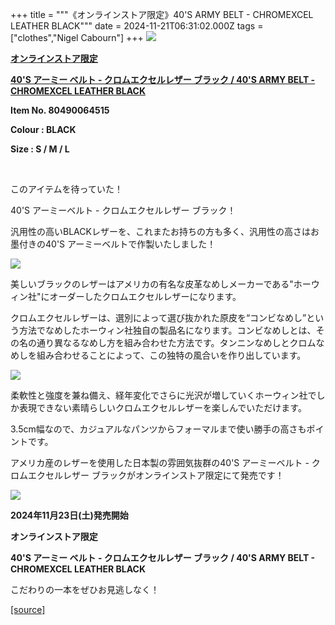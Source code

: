 +++
title = """《オンラインストア限定》40'S ARMY BELT - CHROMEXCEL LEATHER BLACK"""
date = 2024-11-21T06:31:02.000Z
tags = ["clothes","Nigel Cabourn"]
+++
![](https://cdn.shopify.com/s/files/1/0094/9295/5196/files/NCM1119000521_800x800.jpg?v=1732079418)

[**オンラインストア限定**](https://cabourn.jp/products/80490064515)

[**40'S アーミー ベルト - クロムエクセルレザー ブラック / 40'S ARMY BELT - CHROMEXCEL LEATHER BLACK**](https://cabourn.jp/products/80490064515)

**Item No. 80490064515**

**Colour : BLACK**

**Size : S / M / L**

 

このアイテムを待っていた！

40'S アーミーベルト - クロムエクセルレザー ブラック！

汎用性の高いBLACKレザーを、これまたお持ちの方も多く、汎用性の高さはお墨付きの40'S アーミーベルトで作製いたしました！

![](https://cdn.shopify.com/s/files/1/0094/9295/5196/files/NCM1119000533_800x800.jpg?v=1732079530)

美しいブラックのレザーはアメリカの有名な皮革なめしメーカーである"ホーウィン社"にオーダーしたクロムエクセルレザーになります。

  

クロムエクセルレザーは、選別によって選び抜かれた原皮を“コンビなめし”という方法でなめしたホーウィン社独自の製品名になります。コンビなめしとは、その名の通り異なるなめし方を組み合わせた方法です。タンニンなめしとクロムなめしを組み合わせることによって、この独特の風合いを作り出しています。

![](https://cdn.shopify.com/s/files/1/0094/9295/5196/files/80490064515-2_73a4eb99-b84d-4edc-a253-1677eb38ff02_800x800.jpg?v=1732149422)  

柔軟性と強度を兼ね備え、経年変化でさらに光沢が増していくホーウィン社でしか表現できない素晴らしいクロムエクセルレザーを楽しんでいただけます。

3.5cm幅なので、カジュアルなパンツからフォーマルまで使い勝手の高さもポイントです。

  

アメリカ産のレザーを使用した日本製の雰囲気抜群の40'S アーミーベルト - クロムエクセルレザー ブラックがオンラインストア限定にて発売です！

![](https://cdn.shopify.com/s/files/1/0094/9295/5196/files/BLACK-1_800x800.jpg?v=1732079952)

**2024年11月23日(土)発売開始**

**オンラインストア限定**

**40'S アーミー ベルト - クロムエクセルレザー ブラック / 40'S ARMY BELT - CHROMEXCEL LEATHER BLACK**

こだわりの一本をぜひお見逃しなく！

[[source]](https://cabourn.jp/blogs/shop-info/onlinestore20241120)
